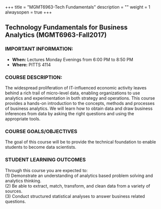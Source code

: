 +++
title = "MGMT6963-Tech Fundamentals"
description = ""
weight = 1
alwaysopen = true
+++
## Technology Fundamentals for Business Analytics (MGMT6963-Fall2017)


### IMPORTANT INFORMATION:

* **When:** Lectures Monday Evenings from 6:00 PM to 8:50 PM
* **Where:** PITTS 4114  

### COURSE DESCRIPTION:

The widespread proliferation of IT-influenced economic activity leaves behind a rich trail of micro-level data, enabling organizations to use analytics and experimentation in both strategy and operations. This course provides a hands-on introduction to the concepts, methods and processes of business analytics. We will learn how to obtain data and draw business inferences from data by asking the right questions and using the appropriate tools.


### COURSE GOALS/OBJECTIVES

The goal of this course will be to provide the technical foundation to enable students to become data scientists.  

### STUDENT LEARNING OUTCOMES  

Through this course you are expected to: <br>
(1)	Demonstrate an understanding of analytics based problem solving and analytics thinking.<br>
(2)	Be able to extract, match, transform, and clean data from a variety of sources. <br>
(3)	Conduct structured statistical analyses to answer business related questions.<br>
